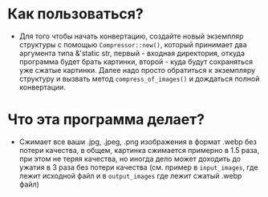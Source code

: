# Как пользоваться?
- Для того чтобы начать конвертацию, создайте новый экземпляр структуры с помощью `Compressor::new()`, который принимает два аргумента типа &'static str, первый - входная директория, откуда программа будет брать картинки, второй - куда будут сохраняться уже сжатые картинки. Далее надо просто обратиться к экземпляру структуру и вызвать метод `compress_of_images()` и дождаться полной конвертации.

# Что эта программа делает?
- Сжимает все ваши .jpg, .jpeg, .png изображения в формат .webp без потери качества, в общем, картинка сжимается примерно в 1.5 раза, при этом не теряя качества, но иногда дело может доходить до ужатия в 3 раза без потери качества (см. пример в `input_images`, где лежит исходной файл и в `output_images` где лежит сжатый .webp файл)
